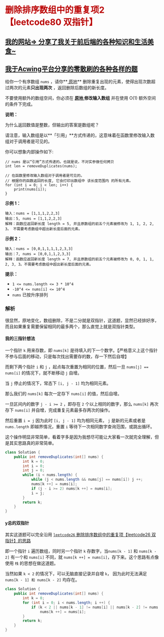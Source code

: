 # <font color='bb000'>删除排序数组中的重复项2【leetcode80 双指针】</font>

## [我的网站=> 分享了我关于前后端的各种知识和生活美食~](https://www.fanxy.cloud)

## [我于Acwing平台分享的零散刷的各种各样的题](https://www.acwing.com/blog/content/33005/) 

给你一个有序数组 `nums` ，请你**[ 原地](http://baike.baidu.com/item/原地算法)** 删除重复出现的元素，使得出现次数超过两次的元素**只出现两次** ，返回删除后数组的新长度。

不要使用额外的数组空间，你必须在 **[原地 ](https://baike.baidu.com/item/原地算法)修改输入数组** 并在使用 O(1) 额外空间的条件下完成。

 

**说明：**

为什么返回数值是整数，但输出的答案是数组呢？

请注意，输入数组是以**「引用」**方式传递的，这意味着在函数里修改输入数组对于调用者是可见的。

你可以想象内部操作如下:

```
// nums 是以“引用”方式传递的。也就是说，不对实参做任何拷贝
int len = removeDuplicates(nums);

// 在函数里修改输入数组对于调用者是可见的。
// 根据你的函数返回的长度, 它会打印出数组中 该长度范围内 的所有元素。
for (int i = 0; i < len; i++) {
    print(nums[i]);
}
```

 

**示例 1：**

```
输入：nums = [1,1,1,2,2,3]
输出：5, nums = [1,1,2,2,3]
解释：函数应返回新长度 length = 5, 并且原数组的前五个元素被修改为 1, 1, 2, 2, 3。 不需要考虑数组中超出新长度后面的元素。
```

**示例 2：**

```
输入：nums = [0,0,1,1,1,1,2,3,3]
输出：7, nums = [0,0,1,1,2,3,3]
解释：函数应返回新长度 length = 7, 并且原数组的前五个元素被修改为 0, 0, 1, 1, 2, 3, 3。不需要考虑数组中超出新长度后面的元素。
```

 

**提示：**

- `1 <= nums.length <= 3 * 10^4`
- `-10^4 <= nums[i] <= 10^4`
- `nums` 已按升序排列



### 解析

很显然，原地变化，数组删除，不是二分就是双指针，这道题，显然已经排好序，而且如果重复需要保留相同的最多两个，那么直觉上就是双指针类型。

#### 我的三指针想法

一个指针 `k` 用来存数，即 `nums[k]` 是待填入的下一个数字。【严格意义上这个指针不参与后面的移动，只是每次找出需要存的数，存一下然后自增】

而剩下两个指针 `i` 和 `j` ，起点每次重置为相同的位置，然后一旦 `nums[j] == nums[i]` 的情况下，就不断移动 `j` 自增。

当 `j` 停止的情况下，常态下 `[i, j - 1]` 均为相同元素。

那么我们的 `nums[k]` 每次一定存下 `nums[i]` 的值，然后自增。

一旦区间内的数字 `j - i >= 2` ，即存在 `2` 个以上相同的数字，那么 `nums[k]` 再次存下 `nums[i]` 并自增，完成重复元素最多存两次的操作。

然后重置 `i = j` 因为此时 `[i, j - 1]` 均为相同元素， `j` 是新的元素或者是 `nums.length` 即越界情况，重置 `i` 等待下一次相同数字查询范围，或跳出循环。

这个操作明显非常简单，看着字多是因为我想尽可能让大家看一次就完全理解，但是其实思路真的非常简单。

```java
class Solution {
    public int removeDuplicates(int[] nums) {
        int k = 0;
        int i = 0;
        int j = 0;
        while (i < nums.length) {
            while (j < nums.length && nums[j] == nums[i]) j ++;    
            nums[k ++] = nums[i];
            if (j - i >= 2) nums[k ++] = nums[i];
            i = j;
        }
        return k;
    }
}
```



#### y总的双指针

其实这道题可以完全沿用 [`leetcode26` 删除排序数组中的重复项【leetcode26 双指针】的思路](https://www.acwing.com/solution/content/201016/)

即一个指针 `i` 遍历数组，同时另一个指针 `k` 存数字，当`nums[k - 1]` 和 `nums[k - 2]` 有一个和 `nums[i]` 不同，就 `nums[k ++] = nums[i]`，存下来。这个思路有点像使用 `栈` 的思想在做这道题。

当然如果 `k < 2` 的情况下，可以无脑直接记录并自增 `k`， 因为此时无法满足 `nums[k - 1] 和 nums[k - 2]` 均存在。

```java
class Solution {
    public int removeDuplicates(int[] nums) {
        int k = 0;
        for (int i = 0; i < nums.length; i ++) {
            if (k < 2 || nums[k - 1] != nums[i] || nums[k - 2] != nums[i])
                nums[k ++] = nums[i];
        }
        return k;
    }
}
```



